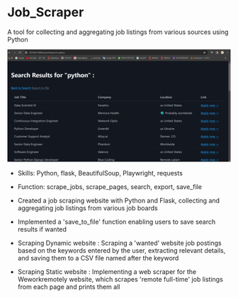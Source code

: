 # Job_Scraper
A tool for collecting and aggregating job listings from various sources using Python

![Web development screen](https://github.com/saetbyeolL/Job_Scraper/raw/master/jobScraper.png)

- Skills: Python, flask, BeautifulSoup, Playwright, requests
- Function: scrape_jobs, scrape_pages, search, export, save_file


- Created a job scraping website with Python and Flask, collecting and aggregating job listings from various job boards
- Implemented a 'save_to_file' function enabling users to save search results if wanted
- Scraping Dynamic website : Scraping a 'wanted' website job postings based on the keywords entered by the user, extracting relevant details, and saving them to a CSV file named after the keyword
- Scraping Static website : Implementing a web scraper for the Weworkremotely website, which scrapes 'remote full-time' job listings from each page and prints them all
